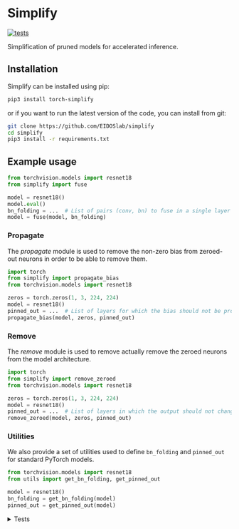 # Simplify

[![tests](https://github.com/EIDOSlab/simplify/actions/workflows/test.yaml/badge.svg)](https://github.com/EIDOSlab/simplify/actions/workflows/test.yaml)

Simplification of pruned models for accelerated inference.

[comment]: <> (- [Installation]&#40;#installation&#41;)

[comment]: <> (- [Modules]&#40;#usage&#41;)

[comment]: <> (    - [Dataloaders]&#40;#dataloaders&#41;)

[comment]: <> (    - [Evaluation]&#40;#evalutation&#41;)

[comment]: <> (    - [Models]&#40;#models&#41;)

[comment]: <> (    - [Pruning]&#40;#pruning&#41;)

[comment]: <> (        - [CSNN]&#40;#CSNN&#41;)

[comment]: <> (        - [Pruning]&#40;#Pruning&#41;)

[comment]: <> (        - [Thresholding]&#40;#Thresholding&#41;)

[comment]: <> (    - [Utils]&#40;#Utils&#41;)

[comment]: <> (- [Contributing]&#40;#contributing&#41;   )

[comment]: <> (- [License]&#40;#license&#41;)

## Installation

Simplify can be installed using pip:

```bash
pip3 install torch-simplify
```

or if you want to run the latest version of the code, you can install from git:

```bash
git clone https://github.com/EIDOSlab/simplify
cd simplify
pip3 install -r requirements.txt
```

## Example usage

```python
from torchvision.models import resnet18
from simplify import fuse

model = resnet18()
model.eval()
bn_folding = ...  # List of pairs (conv, bn) to fuse in a single layer
model = fuse(model, bn_folding)
```

### Propagate

The *propagate* module is used to remove the non-zero bias from zeroed-out neurons in order to be able to remove them.

````python
import torch
from simplify import propagate_bias
from torchvision.models import resnet18

zeros = torch.zeros(1, 3, 224, 224)
model = resnet18()
pinned_out = ...  # List of layers for which the bias should not be propagated
propagate_bias(model, zeros, pinned_out)
````

### Remove

The *remove* module is used to remove actually remove the zeroed neurons from the model architecture.

````python
import torch
from simplify import remove_zeroed
from torchvision.models import resnet18

zeros = torch.zeros(1, 3, 224, 224)
model = resnet18()
pinned_out = ...  # List of layers in which the output should not change shape
remove_zeroed(model, zeros, pinned_out)
````

### Utilities

We also provide a set of utilities used to define `bn_folding` and `pinned_out` for standard PyTorch models.

````python
from torchvision.models import resnet18
from utils import get_bn_folding, get_pinned_out

model = resnet18()
bn_folding = get_bn_folding(model)
pinned_out = get_pinned_out(model)
````

<details>
<summary>
Tests
</summary>

#### Inference time benchmarks

<!-- benchmark starts -->
Update timestamp 03/07/2021 14:18:42

Random structured pruning amount = 50.0%

| Architecture       | Dense time        | Pruned time       | Simplified time   |
|--------------------|-------------------|-------------------|-------------------|
| alexnet            | 0.2567s ± 0.0098  | 0.2508s ± 0.0043  | 0.1116s ± 0.0031  |
| vgg11              | 2.7993s ± 0.0069  | 2.7697s ± 0.0101  | 1.2229s ± 0.0052  |
| vgg11_bn           | 3.7049s ± 0.0098  | 3.6924s ± 0.0528  | 1.2185s ± 0.0092  |
| vgg13              | 4.2388s ± 0.0045  | 4.2040s ± 0.0335  | 1.8826s ± 0.0201  |
| vgg13_bn           | 5.7982s ± 0.0339  | 5.7390s ± 0.0125  | 1.8806s ± 0.0052  |
| vgg16              | 5.2554s ± 0.0090  | 5.2340s ± 0.0089  | 2.2184s ± 0.0032  |
| vgg16_bn           | 7.0065s ± 0.0914  | 6.9189s ± 0.0106  | 2.2261s ± 0.0233  |
| vgg19              | 6.3209s ± 0.0407  | 6.3016s ± 0.0254  | 2.5461s ± 0.0080  |
| vgg19_bn           | 8.1354s ± 0.0281  | 8.0948s ± 0.0206  | 2.5457s ± 0.0301  |
| resnet18           | 1.0748s ± 0.0127  | 1.0551s ± 0.0090  | 0.6171s ± 0.0042  |
| resnet34           | 1.7778s ± 0.0372  | 1.7421s ± 0.0195  | 0.9525s ± 0.0039  |
| resnet50           | 4.1203s ± 0.0223  | 4.0793s ± 0.0570  | 2.6477s ± 0.0092  |
| resnet101          | 6.2741s ± 0.0559  | 6.2534s ± 0.0547  | 4.0518s ± 0.0259  |
| resnet152          | 8.8164s ± 0.0200  | 8.7882s ± 0.0208  | 5.6739s ± 0.0061  |
| squeezenet1_0      | 1.0822s ± 0.0055  | 1.0471s ± 0.0037  | 1.1011s ± 0.0032  |
| squeezenet1_1      | 0.5908s ± 0.0054  | 0.5672s ± 0.0032  | 0.5983s ± 0.0025  |
| densenet121        | 4.5867s ± 0.0327  | 4.5633s ± 0.0221  | 4.6789s ± 0.0094  |
| densenet161        | 9.1921s ± 0.0302  | 9.1772s ± 0.0218  | 8.9775s ± 0.0437  |
| densenet169        | 5.2167s ± 0.0757  | 5.1627s ± 0.0132  | 5.5359s ± 0.0128  |
| densenet201        | 6.7485s ± 0.0155  | 6.7488s ± 0.0234  | 7.3500s ± 0.0180  |
| inception_v3       | 2.0391s ± 0.0113  | 2.0031s ± 0.0022  | 1.2050s ± 0.0109  |
| googlenet          | 1.4318s ± 0.0599  | 1.3352s ± 0.0056  | 0.5418s ± 0.0067  |
| shufflenet_v2_x0_5 | 0.3859s ± 0.0011  | 0.3811s ± 0.0012  | 0.3740s ± 0.0021  |
| shufflenet_v2_x1_0 | 0.4966s ± 0.0015  | 0.4921s ± 0.0026  | 0.4813s ± 0.0030  |
| shufflenet_v2_x1_5 | 0.7109s ± 0.0092  | 0.7034s ± 0.0023  | 0.6741s ± 0.0036  |
| shufflenet_v2_x2_0 | 1.0531s ± 0.0035  | 1.0435s ± 0.0027  | 0.9790s ± 0.0030  |
| mobilenet_v2       | 2.6147s ± 0.0247  | 2.6081s ± 0.0112  | 2.2661s ± 0.0361  |
| mobilenet_v3_small | 0.6631s ± 0.0038  | 0.6627s ± 0.0028  | 0.6472s ± 0.0102  |
| mobilenet_v3_large | 1.8188s ± 0.0347  | 1.7902s ± 0.0245  | 1.6180s ± 0.0234  |
| resnext50_32x4d    | 4.8912s ± 0.0083  | 4.8711s ± 0.0072  | 3.8442s ± 0.0227  |
| resnext101_32x8d   | 12.2317s ± 0.0295 | 12.2523s ± 0.0521 | 9.2784s ± 0.0107  |
| wide_resnet50_2    | 6.3667s ± 0.0393  | 6.4739s ± 0.0139  | 3.2907s ± 0.0076  |
| wide_resnet101_2   | 10.3771s ± 0.0238 | 10.8201s ± 0.0155 | 4.7608s ± 0.0198  |
| mnasnet0_5         | 1.1845s ± 0.0231  | 1.1803s ± 0.0193  | 1.1389s ± 0.0270  |
| mnasnet0_75        | 2.0179s ± 0.0466  | 2.0364s ± 0.0260  | 1.8216s ± 0.0559  |
| mnasnet1_0         | 2.3628s ± 0.0295  | 2.3177s ± 0.0406  | 2.1792s ± 0.0113  |
| mnasnet1_3         | 3.2251s ± 0.0606  | 3.1708s ± 0.0701  | 2.8458s ± 0.0548  |
<!-- benchmark ends -->

#### Status of torchvision.models

:heavy_check_mark:: all good

:x:: gives different results

:cursing_face:: an exception occurred

:man_shrugging:: test skipped due to failing of the previous one


<!-- table starts -->
Update timestamp 03/07/2021 15:10:26

|    Architecture    |  BatchNorm Folding  |  Bias Propagation  |   Simplification   |
|--------------------|---------------------|--------------------|--------------------|
|      alexnet       | :heavy_check_mark:  | :heavy_check_mark: | :heavy_check_mark: |
|       vgg11        | :heavy_check_mark:  | :heavy_check_mark: | :heavy_check_mark: |
|      vgg11_bn      | :heavy_check_mark:  | :heavy_check_mark: | :heavy_check_mark: |
|       vgg13        | :heavy_check_mark:  | :heavy_check_mark: | :heavy_check_mark: |
|      vgg13_bn      | :heavy_check_mark:  | :heavy_check_mark: | :heavy_check_mark: |
|       vgg16        | :heavy_check_mark:  | :heavy_check_mark: | :heavy_check_mark: |
|      vgg16_bn      | :heavy_check_mark:  | :heavy_check_mark: | :heavy_check_mark: |
|       vgg19        | :heavy_check_mark:  | :heavy_check_mark: | :heavy_check_mark: |
|      vgg19_bn      | :heavy_check_mark:  | :heavy_check_mark: | :heavy_check_mark: |
|      resnet18      | :heavy_check_mark:  | :heavy_check_mark: | :heavy_check_mark: |
|      resnet34      | :heavy_check_mark:  | :heavy_check_mark: | :heavy_check_mark: |
|      resnet50      | :heavy_check_mark:  | :heavy_check_mark: | :heavy_check_mark: |
|     resnet101      | :heavy_check_mark:  | :heavy_check_mark: | :heavy_check_mark: |
|     resnet152      | :heavy_check_mark:  | :heavy_check_mark: | :heavy_check_mark: |
|   squeezenet1_0    | :heavy_check_mark:  | :heavy_check_mark: | :heavy_check_mark: |
|   squeezenet1_1    | :heavy_check_mark:  | :heavy_check_mark: | :heavy_check_mark: |
|    densenet121     | :heavy_check_mark:  | :heavy_check_mark: | :heavy_check_mark: |
|    densenet161     | :heavy_check_mark:  | :heavy_check_mark: | :heavy_check_mark: |
|    densenet169     | :heavy_check_mark:  | :heavy_check_mark: | :heavy_check_mark: |
|    densenet201     | :heavy_check_mark:  | :heavy_check_mark: | :heavy_check_mark: |
|    inception_v3    | :heavy_check_mark:  | :heavy_check_mark: | :heavy_check_mark: |
|     googlenet      | :heavy_check_mark:  | :heavy_check_mark: | :heavy_check_mark: |
| shufflenet_v2_x0_5 | :heavy_check_mark:  | :heavy_check_mark: | :heavy_check_mark: |
| shufflenet_v2_x1_0 | :heavy_check_mark:  | :heavy_check_mark: | :heavy_check_mark: |
| shufflenet_v2_x1_5 | :heavy_check_mark:  | :heavy_check_mark: | :heavy_check_mark: |
| shufflenet_v2_x2_0 | :heavy_check_mark:  | :heavy_check_mark: | :heavy_check_mark: |
|    mobilenet_v2    | :heavy_check_mark:  | :heavy_check_mark: | :heavy_check_mark: |
| mobilenet_v3_small | :heavy_check_mark:  | :heavy_check_mark: | :heavy_check_mark: |
| mobilenet_v3_large | :heavy_check_mark:  | :heavy_check_mark: | :heavy_check_mark: |
|  resnext50_32x4d   | :heavy_check_mark:  | :heavy_check_mark: | :heavy_check_mark: |
|  resnext101_32x8d  | :heavy_check_mark:  | :heavy_check_mark: | :heavy_check_mark: |
|  wide_resnet50_2   | :heavy_check_mark:  | :heavy_check_mark: | :heavy_check_mark: |
|  wide_resnet101_2  | :heavy_check_mark:  | :heavy_check_mark: | :heavy_check_mark: |
|     mnasnet0_5     | :heavy_check_mark:  | :heavy_check_mark: | :heavy_check_mark: |
|    mnasnet0_75     | :heavy_check_mark:  | :heavy_check_mark: | :heavy_check_mark: |
|     mnasnet1_0     | :heavy_check_mark:  | :heavy_check_mark: | :heavy_check_mark: |
|     mnasnet1_3     | :heavy_check_mark:  | :heavy_check_mark: | :heavy_check_mark: |
<!-- table ends -->
</details>